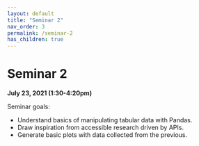 ```yaml
---
layout: default
title: "Seminar 2"
nav_order: 3
permalink: /seminar-2
has_children: true
---
```


# Seminar 2

**July 23, 2021 (1:30-4:20pm)**

Seminar goals:

* Understand basics of manipulating tabular data with Pandas.
* Draw inspiration from accessible research driven by APIs.
* Generate basic plots with data collected from the previous.

